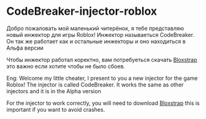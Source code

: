# CodeBreaker-injector-roblox
Добро пожаловать мой маленький читерёнок, я тебе представляю новый инжектор для игры Roblox! Инжектор называеться CodeBreaker.
Он так же работает как и остальные инжекторы и оно находиться в Альфа версии

Чтобы инжектор работал коректно, вам потребуеться скачать [Bloxstrap](https://github.com/bloxstraplabs/bloxstrap/releases) это важно если хотите чтобы не было сбоев.

Eng:
Welcome my little cheater, I present to you a new injector for the game Roblox! The injector is called CodeBreaker.
It works the same as other injectors and it is in the Alpha version

For the injector to work correctly, you will need to download [Bloxstrap](https://github.com/bloxstraplabs/bloxstrap/releases) this is important if you want to avoid crashes.
